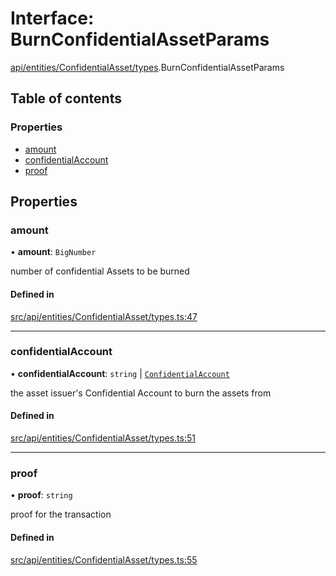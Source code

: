 # Interface: BurnConfidentialAssetParams

[api/entities/ConfidentialAsset/types](../wiki/api.entities.ConfidentialAsset.types).BurnConfidentialAssetParams

## Table of contents

### Properties

- [amount](../wiki/api.entities.ConfidentialAsset.types.BurnConfidentialAssetParams#amount)
- [confidentialAccount](../wiki/api.entities.ConfidentialAsset.types.BurnConfidentialAssetParams#confidentialaccount)
- [proof](../wiki/api.entities.ConfidentialAsset.types.BurnConfidentialAssetParams#proof)

## Properties

### amount

• **amount**: `BigNumber`

number of confidential Assets to be burned

#### Defined in

[src/api/entities/ConfidentialAsset/types.ts:47](https://github.com/PolymeshAssociation/polymesh-private-sdk/blob/2c6aa0b4/src/api/entities/ConfidentialAsset/types.ts#L47)

___

### confidentialAccount

• **confidentialAccount**: `string` \| [`ConfidentialAccount`](../wiki/api.entities.ConfidentialAccount.ConfidentialAccount)

the asset issuer's Confidential Account to burn the assets from

#### Defined in

[src/api/entities/ConfidentialAsset/types.ts:51](https://github.com/PolymeshAssociation/polymesh-private-sdk/blob/2c6aa0b4/src/api/entities/ConfidentialAsset/types.ts#L51)

___

### proof

• **proof**: `string`

proof for the transaction

#### Defined in

[src/api/entities/ConfidentialAsset/types.ts:55](https://github.com/PolymeshAssociation/polymesh-private-sdk/blob/2c6aa0b4/src/api/entities/ConfidentialAsset/types.ts#L55)

